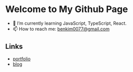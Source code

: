 # Welcome to My Github Page

- 🌱 I’m currently learning JavaScript, TypeScript, React.
- 📫 How to reach me: benkim0077@gmail.com

## Links

- [portfolio](https://benkim077.notion.site/847f2a49749446fa890673222942fc28)
- [blog](https://nefflix.tistory.com)

<!--
**benkim077/benkim077** is a ✨ _special_ ✨ repository because its `README.md` (this file) appears on your GitHub profile.

Here are some ideas to get you started:

- 🔭 I’m currently working on ...
- 👯 I’m looking to collaborate on ...
- 🤔 I’m looking for help with ...
- 💬 Ask me about ...

- 😄 Pronouns: ...
- ⚡ Fun fact: ...
-->
